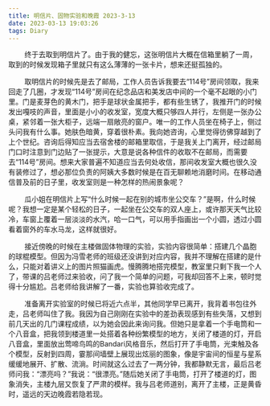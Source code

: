 ```yaml
---
title: 明信片、固物实验和晚霞 2023-3-13
date: 2023-03-13 19:03:26
tags: Diary
---
```

&emsp;&emsp; 终于去取到明信片了。由于我的健忘，这张明信片大概在信箱里躺了一周，取到的时候发现箱子里就只有这么薄薄的一张卡片，想来还挺孤独的。

&emsp;&emsp; 取明信片的时候先是去了邮局，工作人员告诉我要去“114号”房间领取，我来回走了几圈，才发现“114号”房间在纪念品店和美发店中间的一个毫不起眼的小门里。门是麦芽色的黄木门，把手是球状金属把手，都有些生锈了，我推开门的时候发出嘎吱的声音，里面是小小的收发室，宽度大概只够四人并行，左侧是一张办公桌，紧邻着一张大柜子，远端一扇敞亮的窗户。唯一的工作人员坐在椅子上，侧过头问我有什么事。她肤色暗黄，穿着很朴素。我向她咨询，心里觉得彷佛穿越到了上个世纪。咨询后得知应当去宿舍楼的邮箱里取信，于是我关上门离开，经过邮局门口时注意到门边贴了一张提示，大意是说各种信件的收取不在邮局，而需要去“114号”房间。想来大家普遍不知道应当去何处收信，那间收发室大概也很久没有装修过了，想必那位负责的阿姨大多数时候是在百无聊赖地消磨时间。在移动通信普及前的日子里，收发室则是一种怎样的热闹景象呢？

&emsp;&emsp; 瓜小姐在明信片上写“什么时候一起在别的城市坐公交车？”是啊，什么时候呢？我想一定是某个轻松的日子，一起坐在公交车的双人座上，或许那天天气比较冷，车窗上覆着一层淡淡的水汽，哈一口气，可以用手指画出一个小圆，透过小圆看着窗外的车水马龙，这样就很好。

&emsp;&emsp; 接近傍晚的时候在主楼做固体物理的实验，实验内容很简单：搭建几个晶胞的球棍模型。但因为冯雪老师的班级还没讲到对应内容，我并不理解在搭建的是什么，只能对着讲义上的图片照猫画虎。慢腾腾地搭完模型，教室里只剩下我一个人了，带课的吕老师过来验收，问了我一个简单的问题，可我却回答不上来，顿时觉得十分尴尬。吕老师给我讲解了一番，实验也算验收完成了。

&emsp;&emsp; 准备离开实验室的时候已将近六点半，其他同学早已离开，我背着书包往外走，吕老师叫住了我。我因为自己刚刚在实验中的差劲表现感到有些失落，又想到前几天出的几门课程成绩，以为她会因此来询问我。但她只是拿着一个手电筒和一个八音盒，把我领到楼道里一处搭着各种纷繁模型的地方，关闭了楼道的灯，开启八音盒，里面放出莺啼鸟鸣的Bandari风格音乐，然后打开了手电筒，光束触及各个模型，反射到四周，霎那间墙壁上展现出炫丽的图象，像是宇宙间的恒星与星系缓缓地展开、扩散、流淌。时间就这么过去了一两分钟，我都静默无言，最后吕老师问我：“漂亮吗？”我说：“很漂亮。”随后她关闭了手电筒，打开了楼道的灯，图象消失，主楼九层又恢复了严肃的模样。我与吕老师道别，离开了主楼，正是黄昏时，遥远的天边晚霞若隐若现。